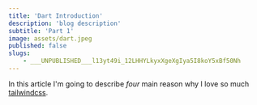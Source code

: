 ```yaml
---
title: 'Dart Introduction'
description: 'blog description'
subtitle: 'Part 1'
image: assets/dart.jpeg
published: false
slugs:
    - ___UNPUBLISHED___l13yt49i_12LHHYLkyxXgeXgIya5I8koY5xBf50Nh
---
```


In this article I'm going to describe *four* main reason why I love so much
[tailwindcss](https://tailwindcss.com).
<a class="underline font-extrabold" href="https://twitter.com/search?q=%23100DaysOfCode&src=hashtag_click"></a> 
